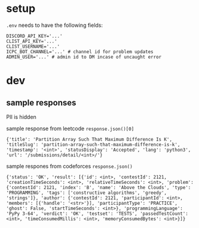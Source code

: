 # setup

`.env` needs to have the following fields:

```
DISCORD_API_KEY='...'
CLIST_API_KEY='...'
CLIST_USERNAME='...'
ICPC_BOT_CHANNEL='...' # channel id for problem updates 
ADMIN_USER='...' # admin id to DM incase of uncaught error
```

# dev

## sample responses

PII is hidden

sample response from leetcode `response.json()[0]`

```
{'title': 'Partition Array Such That Maximum Difference Is K', 'titleSlug': 'partition-array-such-that-maximum-difference-is-k', 'timestamp': '<int>', 'statusDisplay': 'Accepted', 'lang': 'python3', 'url': '/submissions/detail/<int>/'}
```

sample respones from codeforces `response.json()`

```
{'status': 'OK', 'result': [{'id': <int>, 'contestId': 2121, 'creationTimeSeconds': <int>, 'relativeTimeSeconds': <int>, 'problem': {'contestId': 2121, 'index': 'B', 'name': 'Above the Clouds', 'type': 'PROGRAMMING', 'tags': ['constructive algorithms', 'greedy', 'strings']}, 'author': {'contestId': 2121, 'participantId': <int>, 'members': [{'handle': '<str>'}], 'participantType': 'PRACTICE', 'ghost': False, 'startTimeSeconds': <int>}, 'programmingLanguage': 'PyPy 3-64', 'verdict': 'OK', 'testset': 'TESTS', 'passedTestCount': <int>, 'timeConsumedMillis': <int>, 'memoryConsumedBytes': <int>}]}
```
